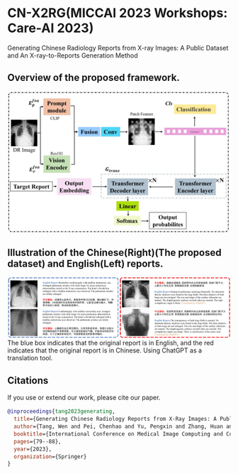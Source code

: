 # CN-X2RG(MICCAI 2023 Workshops: Care-AI 2023)
Generating Chinese Radiology Reports from X-ray Images: A Public Dataset and An X-ray-to-Reports Generation Method

## Overview of the proposed framework.
![Image text](https://github.com/Endless-Hao/CN-X2RG/blob/main/figure/overview.jpg)

## Illustration of the Chinese(Right)(The proposed dataset) and English(Left) reports. 
![Image text](https://github.com/Endless-Hao/CN-X2RG/blob/main/figure/report.jpg)
The blue box indicates that the original report is in English, and the red indicates that the original report is in Chinese. Using ChatGPT as a translation tool.

## Citations
If you use or extend our work, please cite our paper.
```bibtex
@inproceedings{tang2023generating,
  title={Generating Chinese Radiology Reports from X-Ray Images: A Public Dataset and an X-ray-to-Reports Generation Method},
  author={Tang, Wen and Pei, Chenhao and Yu, Pengxin and Zhang, Huan and Min, Xiangde and Chen, Cancan and Kang, Han and Xu, Weixin and Zhang, Rongguo},
  booktitle={International Conference on Medical Image Computing and Computer-Assisted Intervention},
  pages={79--88},
  year={2023},
  organization={Springer}
}
```
